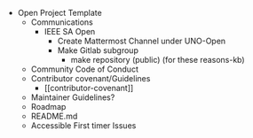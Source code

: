 - Open Project Template
	- Communications
		- IEEE SA Open
			- Create Mattermost Channel under UNO-Open
			- Make Gitlab subgroup
				- make repository (public) (for these reasons-kb)
	- Community Code of Conduct
	- Contributor covenant/Guidelines
		- [[contributor-covenant]]
	- Maintainer Guidelines?
	- Roadmap
	- README.md
	- Accessible First timer Issues